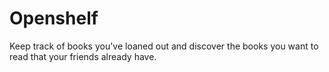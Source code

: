 # Openshelf

Keep track of books you've loaned out and discover the books you want to read
that your friends already have.
